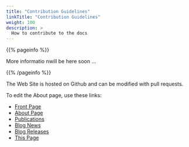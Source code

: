 ```yaml
---
title: "Contribution Guidelines"
linkTitle: "Contribution Guidelines"
weight: 100
description: >
  How to contribute to the docs
---
```


{{% pageinfo %}}

More informatio nwill be here soon ...

{{% /pageinfo %}}

The Web Site is hosted on Github and can be modified with pull requests.

To edit the About page, use these links:

* [Front Page](https://github.com/sbi-fair/sbi-fair.github.io/blob/main/content/en/_index.html)
* [About Page](https://github.com/sbi-fair/sbi-fair.github.io/blob/main/content/en/about/_index.html)
* [Publications](https://github.com/sbi-fair/sbi-fair.github.io/blob/main/content/en/docs/Publications/refs.bib)
* [Blog News](https://github.com/sbi-fair/sbi-fair.github.io/tree/main/content/en/blog/news)
* [Blog Releases](https://github.com/sbi-fair/sbi-fair.github.io/tree/main/content/en/blog/releases)
* [This Page](https://github.com/sbi-fair/sbi-fair.github.io/blob/main/content/en/docs/Contribution%20Guidelines/_index.md)
  
  
